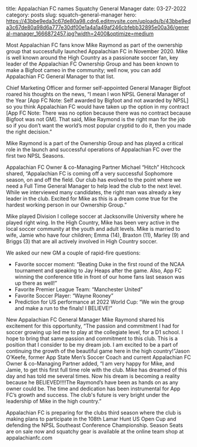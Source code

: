 title: Appalachian FC names Squatchy General Manager
date: 03-27-2022
category: posts
slug: squatch-general-manager
hero: https://43bbe9eda3c67de80a98.cdn6.editmysite.com/uploads/b/43bbe9eda3c67de80a98d6a777e30df00e1a4a1a49af246cbfebb32895e00a36/general-manager_1666872457.jpg?width=2400&optimize=medium




Most Appalachian FC fans know Mike Raymond as part of the ownership group that successfully launched Appalachian FC in November 2020. Mike is well known around the High Country as a passionate soccer fan, key leader of the Appalachian FC Ownership Group and has been known to make a Bigfoot cameo in the community; well now, you can add Appalachian FC General Manager to that list.


Chief Marketing Officer and former self-appointed General Manager Bigfoot roared his thoughts on the news, “I mean I won NPSL General Manager of the Year [App FC Note: Self awarded by Bigfoot and not awarded by NPSL] so you think Appalachian FC would have taken up the option in my contract [App FC Note: There was no option because there was no contract because Bigfoot was not GM]. That said, Mike Raymond is the right man for the job so if you don’t want the world’s most popular cryptid to do it, then you made the right decision.”


Mike Raymond is a part of the Ownership Group and has played a critical role in the launch and successful operations of Appalachian FC over the first two NPSL Seasons.


Appalachian FC Owner & co-Managing Partner Michael “Hitch” Hitchcock shared, “Appalachian FC is coming off a very successful Sophomore season, on and off the field. Our club has evolved to the point where we need a Full Time General Manager to help lead the club to the next level. While we interviewed many candidates, the right man was already a key leader in the club. Excited for Mike as this is a dream come true for the hardest working person in our Ownership Group.”


Mike played Division I college soccer at Jacksonville University where he played right wing. In the High Country, Mike has been very active in the local soccer community at the youth and adult levels. Mike is married to wife, Jamie who have four children; Emma (14), Braxton (11), Marley (9) and Briggs (3) that are all actively involved in High Country soccer.


We asked our new GM a couple of rapid-fire questions:

- Favorite soccer moment: “Beating Duke in the first round of the NCAA tournament and speaking to Jay Heaps after the game. Also, App FC winning the conference title in front of our home fans last season was up there as well!”
- Favorite Premier League Team: “Manchester United”
- Favorite Soccer Player: “Wayne Rooney”
- Prediction for US performance at 2022 World Cup: “We win the group and make a run to the finals! I BELIEVE!”


New Appalachian FC General Manager Mike Raymond shared his excitement for this opportunity, “The passion and commitment I had for soccer growing up led me to play at the collegiate level, for a D1 school. I hope to bring that same passion and commitment to this club. This is a position that I consider to be my dream job. I am excited to be a part of continuing the growth of the beautiful game here in the high country!”Jason O’Keefe, former App State Men’s Soccer Coach and current Appalachian FC Owner & co-Managing Partner added, “I am very happy for Mike, and Jamie, to get this first full time role with the club. Mike has dreamed of this day and has told me several times. Now his dream is becoming a reality because he BELIEVED!!!!The Raymond’s have been as hands on as any owner could be. The time and dedication has been instrumental for App FC’s growth and success. The club's future is very bright under the leadership of Mike in the high country.”


Appalachian FC is preparing for the clubs third season where the club is making plans to participate in the 108th Lamar Hunt US Open Cup and defending the NPSL Southeast Conference Championship. Season Seats are on sale now and squatchy gear is available at the online team shop at appalachianfc.com

